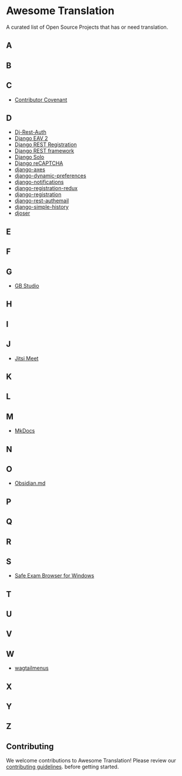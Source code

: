 # Awesome Translation

A curated list of Open Source Projects that has or need translation.

## A

## B

## C

* [Contributor Covenant](https://github.com/EthicalSource/contributor_covenant)

## D

* [Dj-Rest-Auth](https://github.com/iMerica/dj-rest-auth)
* [Django EAV 2](https://github.com/jazzband/django-eav2)
* [Django REST Registration](https://github.com/apragacz/django-rest-registration)
* [Django REST framework](https://github.com/encode/django-rest-framework)
* [Django Solo](https://github.com/lazybird/django-solo)
* [Django reCAPTCHA](https://github.com/django-recaptcha/django-recaptcha)
* [django-axes](https://github.com/jazzband/django-axes)
* [django-dynamic-preferences](https://github.com/agateblue/django-dynamic-preferences)
* [django-notifications](https://github.com/django-notifications/django-notifications)
* [django-registration-redux](https://github.com/macropin/django-registration)
* [django-registration](https://github.com/ubernostrum/django-registration)
* [django-rest-authemail](https://github.com/celiao/django-rest-authemail)
* [django-simple-history](https://github.com/jazzband/django-simple-history)
* [djoser](https://github.com/sunscrapers/djoser)

## E

## F

## G

* [GB Studio](https://github.com/chrismaltby/gb-studio)

## H

## I

## J

* [Jitsi Meet](https://github.com/jitsi/jitsi-meet)

## K

## L

## M

* [MkDocs](https://github.com/mkdocs/mkdocs)

## N

## O

* [Obsidian.md](https://github.com/obsidianmd/obsidian-translations)

## P

## Q

## R

## S

* [Safe Exam Browser for Windows](https://github.com/SafeExamBrowser/seb-win-refactoring)

## T

## U

## V

## W

* [wagtailmenus](https://github.com/jazzband/wagtailmenus)

## X

## Y

## Z

## Contributing

We welcome contributions to Awesome Translation! Please review our
[contributing guidelines](https://github.com/kiraware/awesome-translation/blob/main/CONTRIBUTING.md).
before getting started.
